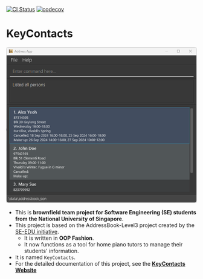 [![CI Status](https://github.com/se-edu/addressbook-level3/workflows/Java%20CI/badge.svg)](https://github.com/AY2425S1-CS2103T-T08-2/tp/actions)
[![codecov](https://codecov.io/gh/AY2425S1-CS2103T-T08-2/tp/graph/badge.svg?token=BDD7P3MXJN)](https://codecov.io/gh/AY2425S1-CS2103T-T08-2/tp) 
# KeyContacts

![Ui](docs/images/Ui.png)

* This is **brownfield team project for Software Engineering (SE) students from the National University of Singapore**.<br>
* This project is based on the AddressBook-Level3 project created by the [SE-EDU initiative](https://se-education.org).
  * It is written in **OOP Fashion**.
  * It now functions as a tool for home piano tutors to manage their students' information.
* It is named `KeyContacts`.
* For the detailed documentation of this project, see the **[KeyContacts Website](https://ay2425s1-cs2103t-t08-2.github.io/tp/)**
